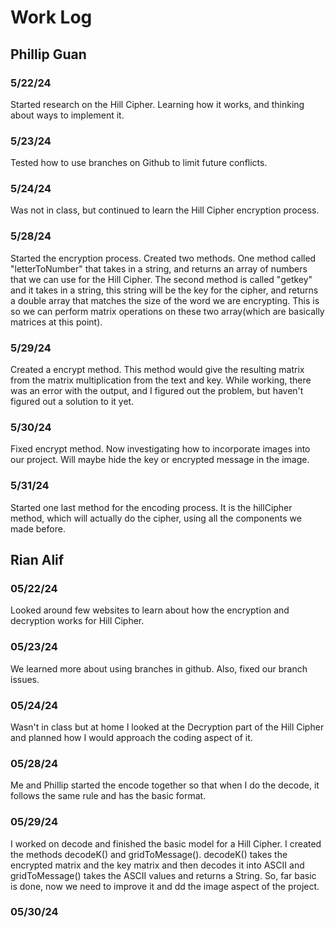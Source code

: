 # Work Log

## Phillip Guan

### 5/22/24

Started research on the Hill Cipher. Learning how it works, and thinking about ways to implement it.

### 5/23/24

Tested how to use branches on Github to limit future conflicts.

### 5/24/24

Was not in class, but continued to learn the Hill Cipher encryption process.

### 5/28/24

Started the encryption process. Created two methods. One method called "letterToNumber" that takes in a string, and returns an array of numbers that we can use for the Hill Cipher. The second method is called "getkey" and it takes in a string, this string will be the key for the cipher, and returns a double array that matches the size of the word we are encrypting. This is so we can perform matrix operations on these two array(which are basically matrices at this point).

### 5/29/24

Created a encrypt method. This method would give the resulting matrix from the matrix multiplication from the text and key. While working, there was an error with the output, and I figured out the problem, but haven't figured out a solution to it yet.

### 5/30/24

Fixed encrypt method. Now investigating how to incorporate images into our project. Will maybe hide the key or encrypted message in the image. 

### 5/31/24

Started one last method for the encoding process. It is the hillCipher method, which will actually do the cipher, using all the components we made before.

## Rian Alif

### 05/22/24

Looked around few websites to learn about how the encryption and decryption works for Hill Cipher.

### 05/23/24

We learned more about using branches in github. Also, fixed our branch issues.

### 05/24/24

Wasn't in class but at home I looked at the Decryption part of the Hill Cipher and planned how I would approach the coding aspect of it.

### 05/28/24

Me and Phillip started the encode together so that when I do the decode, it follows the same rule and has the basic format.

### 05/29/24

I worked on decode and finished the basic model for a Hill Cipher. I created the methods decodeK() and gridToMessage(). decodeK() takes the encrypted matrix and the key matrix and then decodes it into ASCII and gridToMessage() takes the ASCII values and returns a String. So, far basic is done, now we need to improve it and dd the image aspect of the project.

### 05/30/24
